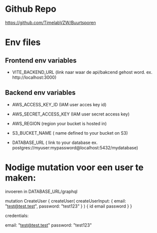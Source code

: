 # Github Repo

https://github.com/TimelabVZW/Buurtsporen

# Env files

## Frontend env variables

- VITE_BACKEND_URL (link naar waar de api/bakcend gehost word. ex. http://localhost:3000)

## Backend env variables

- AWS_ACCESS_KEY_ID (IAM user acces key id)
- AWS_SECRET_ACCESS_KEY (IAM user secret access key)
- AWS_REGION (region your bucket is hosted in)

- S3_BUCKET_NAME ( name defined to your bucket on S3)

- DATABASE_URL ( link to your database ex. postgres://myuser:mypassword@localhost:5432/mydatabase)

# Nodige mutation voor een user te maken:

invoeren in DATABASE_URL/graphql

mutation CreateUser {
  createUser(
    createUserInput: { email: "test@test.test", password: "test123" }
  ) {
    id
    email
    password
  }
}


credentials:

email: "test@test.test"
password: "test123"
